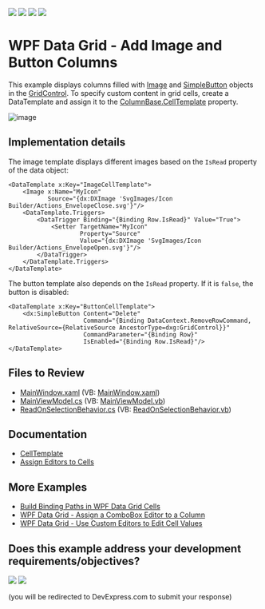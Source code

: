 <!-- default badges list -->
![](https://img.shields.io/endpoint?url=https://codecentral.devexpress.com/api/v1/VersionRange/589446796/22.2.3%2B)
[![](https://img.shields.io/badge/Open_in_DevExpress_Support_Center-FF7200?style=flat-square&logo=DevExpress&logoColor=white)](https://supportcenter.devexpress.com/ticket/details/T1140226)
[![](https://img.shields.io/badge/📖_How_to_use_DevExpress_Examples-e9f6fc?style=flat-square)](https://docs.devexpress.com/GeneralInformation/403183)
[![](https://img.shields.io/badge/💬_Leave_Feedback-feecdd?style=flat-square)](#does-this-example-address-your-development-requirementsobjectives)
<!-- default badges end -->
# WPF Data Grid - Add Image and Button Columns

This example displays columns filled with [Image](https://learn.microsoft.com/en-us/dotnet/api/system.windows.controls.image) and [SimpleButton](https://docs.devexpress.com/WPF/DevExpress.Xpf.Core.SimpleButton) objects in the [GridControl](https://docs.devexpress.com/WPF/DevExpress.Xpf.Grid.GridControl). To specify custom content in grid cells, create a DataTemplate and assign it to the [ColumnBase.CellTemplate](https://docs.devexpress.com/WPF/DevExpress.Xpf.Grid.ColumnBase.CellTemplate) property.

![image](https://user-images.githubusercontent.com/65009440/212686679-52ebddc2-52bb-4b8b-81ab-b731606c5dab.png)

## Implementation details

The image template displays different images based on the `IsRead` property of the data object:

```xaml
<DataTemplate x:Key="ImageCellTemplate">
    <Image x:Name="MyIcon" 
           Source="{dx:DXImage 'SvgImages/Icon Builder/Actions_EnvelopeClose.svg'}"/>
    <DataTemplate.Triggers>
        <DataTrigger Binding="{Binding Row.IsRead}" Value="True">
            <Setter TargetName="MyIcon" 
                    Property="Source" 
                    Value="{dx:DXImage 'SvgImages/Icon Builder/Actions_EnvelopeOpen.svg'}"/>
        </DataTrigger>
    </DataTemplate.Triggers>
</DataTemplate>
```

The button template also depends on the `IsRead` property. If it is `false`, the button is disabled:

```xaml
<DataTemplate x:Key="ButtonCellTemplate">
    <dx:SimpleButton Content="Delete"
                     Command="{Binding DataContext.RemoveRowCommand, RelativeSource={RelativeSource AncestorType=dxg:GridControl}}"
                     CommandParameter="{Binding Row}"
                     IsEnabled="{Binding Row.IsRead}"/>
</DataTemplate>
```

## Files to Review

- [MainWindow.xaml](./CS/GridControlCellTemplate/MainWindow.xaml) (VB: [MainWindow.xaml](./VB/GridControlCellTemplate/MainWindow.xaml))
- [MainViewModel.cs](./CS/GridControlCellTemplate/MainViewModel.cs) (VB: [MainViewModel.vb](./VB/GridControlCellTemplate/MainViewModel.vb))
- [ReadOnSelectionBehavior.cs](./CS/GridControlCellTemplate/Helpers/ReadOnSelectionBehavior.cs) (VB: [ReadOnSelectionBehavior.vb](./VB/GridControlCellTemplate/Helpers/ReadOnSelectionBehavior.vb))

## Documentation

- [CellTemplate](https://docs.devexpress.com/WPF/DevExpress.Xpf.Grid.ColumnBase.CellTemplate)
- [Assign Editors to Cells](https://docs.devexpress.com/WPF/401011/controls-and-libraries/data-grid/data-editing-and-validation/modify-cell-values/assign-an-editor-to-a-cell)

## More Examples

* [Build Binding Paths in WPF Data Grid Cells](https://github.com/DevExpress-Examples/how-to-build-binding-paths-in-gridcontrol-cells)
* [WPF Data Grid - Assign a ComboBox Editor to a Column](https://github.com/DevExpress-Examples/wpf-data-grid-assign-combobox-editor-to-column)
* [WPF Data Grid - Use Custom Editors to Edit Cell Values](https://github.com/DevExpress-Examples/how-to-use-custom-editors-to-edit-cell-values-e1596)
<!-- feedback -->
## Does this example address your development requirements/objectives?

[<img src="https://www.devexpress.com/support/examples/i/yes-button.svg"/>](https://www.devexpress.com/support/examples/survey.xml?utm_source=github&utm_campaign=wpf-data-grid-add-image-and-button-columns&~~~was_helpful=yes) [<img src="https://www.devexpress.com/support/examples/i/no-button.svg"/>](https://www.devexpress.com/support/examples/survey.xml?utm_source=github&utm_campaign=wpf-data-grid-add-image-and-button-columns&~~~was_helpful=no)

(you will be redirected to DevExpress.com to submit your response)
<!-- feedback end -->
